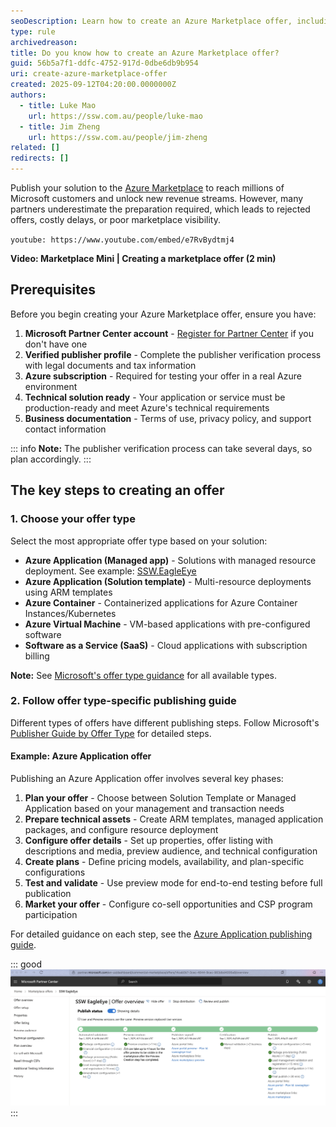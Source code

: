 ```yaml
---
seoDescription: Learn how to create an Azure Marketplace offer, including the required steps, assets, and configurations to successfully publish your solution.
type: rule
archivedreason:
title: Do you know how to create an Azure Marketplace offer?
guid: 56b5a7f1-ddfc-4752-917d-0dbe6db9b954
uri: create-azure-marketplace-offer
created: 2025-09-12T04:20:00.0000000Z
authors:
  - title: Luke Mao
    url: https://ssw.com.au/people/luke-mao
  - title: Jim Zheng
    url: https://ssw.com.au/people/jim-zheng
related: []
redirects: []
---
```


Publish your solution to the [Azure Marketplace](https://azuremarketplace.microsoft.com) to reach millions of Microsoft customers and unlock new revenue streams. However, many partners underestimate the preparation required, which leads to rejected offers, costly delays, or poor marketplace visibility.

<!--endintro-->

`youtube: https://www.youtube.com/embed/e7RvBydtmj4`

**Video: Marketplace Mini | Creating a marketplace offer (2 min)**

## Prerequisites

Before you begin creating your Azure Marketplace offer, ensure you have:

1. **Microsoft Partner Center account** - [Register for Partner Center](https://partner.microsoft.com) if you don't have one
2. **Verified publisher profile** - Complete the publisher verification process with legal documents and tax information
3. **Azure subscription** - Required for testing your offer in a real Azure environment
4. **Technical solution ready** - Your application or service must be production-ready and meet Azure's technical requirements
5. **Business documentation** - Terms of use, privacy policy, and support contact information

::: info
**Note:** The publisher verification process can take several days, so plan accordingly.
:::

## The key steps to creating an offer

### 1. Choose your offer type

Select the most appropriate offer type based on your solution:

- **Azure Application (Managed app)** - Solutions with managed resource deployment. See example: [SSW.EagleEye](https://azuremarketplace.microsoft.com/en-us/marketplace/apps/ssw1700450141896.ssweagleeye?tab=Overview)
- **Azure Application (Solution template)** - Multi-resource deployments using ARM templates
- **Azure Container** - Containerized applications for Azure Container Instances/Kubernetes
- **Azure Virtual Machine** - VM-based applications with pre-configured software
- **Software as a Service (SaaS)** - Cloud applications with subscription billing

**Note:** See [Microsoft's offer type guidance](https://learn.microsoft.com/en-us/partner-center/marketplace-offers/determine-your-listing-type) for all available types.

### 2. Follow offer type-specific publishing guide

Different types of offers have different publishing steps. Follow Microsoft's [Publisher Guide by Offer Type](https://learn.microsoft.com/en-us/partner-center/marketplace-offers/publisher-guide-by-offer-type) for detailed steps.

#### Example: Azure Application offer

Publishing an Azure Application offer involves several key phases:

1. **Plan your offer** - Choose between Solution Template or Managed Application based on your management and transaction needs
2. **Prepare technical assets** - Create ARM templates, managed application packages, and configure resource deployment
3. **Configure offer details** - Set up properties, offer listing with descriptions and media, preview audience, and technical configuration
4. **Create plans** - Define pricing models, availability, and plan-specific configurations
5. **Test and validate** - Use preview mode for end-to-end testing before full publication
6. **Market your offer** - Configure co-sell opportunities and CSP program participation

For detailed guidance on each step, see the [Azure Application publishing guide](https://learn.microsoft.com/en-us/partner-center/marketplace-offers/plan-azure-application-offer).

::: good
![Figure: Good example - SSW.EagleEye is published to Azure Marketplace](eagleeye-azure-marketplace.png)
:::
